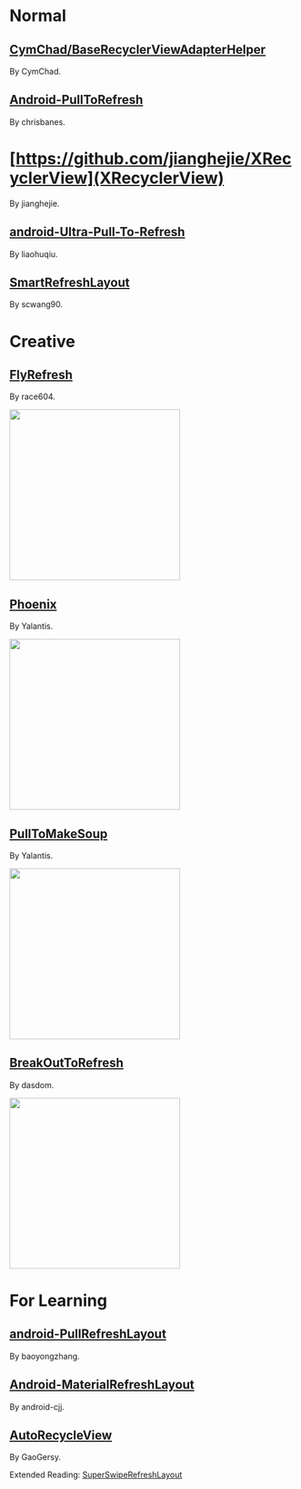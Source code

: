 # Normal

## [CymChad/BaseRecyclerViewAdapterHelper](https://github.com/CymChad/BaseRecyclerViewAdapterHelper)

By CymChad.

## [Android-PullToRefresh](https://github.com/chrisbanes/Android-PullToRefresh)

By chrisbanes.

# [https://github.com/jianghejie/XRecyclerView](XRecyclerView)

By jianghejie.

## [android-Ultra-Pull-To-Refresh](https://github.com/liaohuqiu/android-Ultra-Pull-To-Refresh)

By liaohuqiu.

## [SmartRefreshLayout](https://github.com/scwang90/SmartRefreshLayout)

By scwang90.

# Creative

## [FlyRefresh](https://github.com/race604/FlyRefresh)

By race604.

<img src="https://github.com/race604/FlyRefresh/blob/master/images/flyrefresh.gif" height="300"/>

## [Phoenix](https://github.com/Yalantis/Phoenix)

By Yalantis.

<img src="https://camo.githubusercontent.com/d406ac5a03a2b1fa5cf41fadc8d2408cb8709bdc/68747470733a2f2f6431337961637572716a676172612e636c6f756466726f6e742e6e65742f75736572732f3132353035362f73637265656e73686f74732f313635303331372f7265616c6573746174652d70756c6c5f312d322d332e676966" height="300"/>

## [PullToMakeSoup](https://github.com/Yalantis/PullToMakeSoup)

By Yalantis.

<img src="https://raw.githubusercontent.com/Yalantis/PullToMakeSoup/master/PullToMakeSoupDemo/Resouces/recipe-finder.gif" height="300"/>

## [BreakOutToRefresh](https://github.com/dasdom/BreakOutToRefresh)

By dasdom.

<img src="https://raw.githubusercontent.com/dasdom/BreakOutToRefresh/master/Example/PullToRefreshDemo/what.gif" height="300"/>

# For Learning

## [android-PullRefreshLayout](https://github.com/baoyongzhang/android-PullRefreshLayout)

By baoyongzhang.

## [Android-MaterialRefreshLayout](https://github.com/android-cjj/Android-MaterialRefreshLayout)

By android-cjj.

## [AutoRecycleView](https://github.com/GaoGersy/AutoRecycleView)

By GaoGersy.

Extended Reading: [SuperSwipeRefreshLayout](https://github.com/nuptboyzhb/SuperSwipeRefreshLayout)

